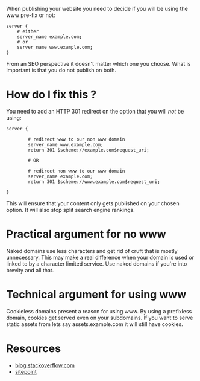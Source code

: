 When publishing your website you need to decide if you will be using the www pre-fix or not:

```
server {
	# either
	server_name example.com;
	# or
	server_name www.example.com;
}
```

From an SEO perspective it doesn't matter which one you choose. What is important is that you do not publish on both. 


<!-- The following heading is enforced by the interpreter -->
# How do I fix this ?

You need to add an HTTP 301 redirect on the option that you will *not* be using:

```
server {

		# redirect www to our non www domain
        server_name www.example.com;
        return 301 $scheme://example.com$request_uri;

        # OR

        # redirect non www to our www domain
        server_name example.com;
        return 301 $scheme://www.example.com$request_uri;

}
```

This will ensure that your content only gets published on your chosen option.
It will also stop split search engine rankings.

# Practical argument for no www 

Naked domains use less characters and get rid of cruft that is mostly unnecessary.
This may make a real difference when your domain is used or linked to by a character limited service.
Use naked domains if you're into brevity and all that.

# Technical argument for using www

Cookieless domains present a reason for using www. 
By using a prefixless domain, cookies get served even on your subdomains.
If you want to serve static assets from lets say assets.example.com it will still have cookies.

# Resources

* [blog.stackoverflow.com](https://blog.stackoverflow.com/2008/06/dropping-the-www-prefix/)
* [sitepoint](http://www.sitepoint.com/domain-www-or-no-www/)
